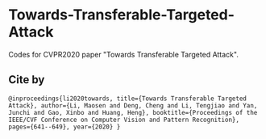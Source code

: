 # Towards-Transferable-Targeted-Attack
Codes for CVPR2020 paper "Towards Transferable Targeted Attack".

##  Cite by

`
@inproceedings{li2020towards,
  title={Towards Transferable Targeted Attack},
  author={Li, Maosen and Deng, Cheng and Li, Tengjiao and Yan, Junchi and Gao, Xinbo and Huang, Heng},
  booktitle={Proceedings of the IEEE/CVF Conference on Computer Vision and Pattern Recognition},
  pages={641--649},
  year={2020}
}
`
